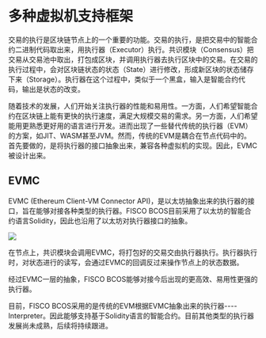 # 多种虚拟机支持框架

交易的执行是区块链节点上的一个重要的功能。交易的执行，是把交易中的智能合约二进制代码取出来，用执行器（Executor）执行。共识模块（Consensus）把交易从交易池中取出，打包成区块，并调用执行器去执行区块中的交易。在交易的执行过程中，会对区块链状态的状态（State）进行修改，形成新区块的状态储存下来（Storage）。执行器在这个过程中，类似于一个黑盒，输入是智能合约代码，输出是状态的改变。

随着技术的发展，人们开始关注执行器的性能和易用性。一方面，人们希望智能合约在区块链上能有更快的执行速度，满足大规模交易的需求。另一方面，人们希望能用更熟悉更好用的语言进行开发。进而出现了一些替代传统的执行器（EVM）的方案，如JIT、WASM甚至JVM。然而，传统的EVM是耦合在节点代码中的。首先要做的，是将执行器的接口抽象出来，兼容各种虚拟机的实现。因此，EVMC被设计出来。

## EVMC

EVMC (Ethereum Client-VM Connector API)，是以太坊抽象出来的执行器的接口，旨在能够对接各种类型的执行器。FISCO BCOS目前采用了以太坊的智能合约语言Solidity，因此也沿用了以太坊对执行器接口的抽象。

![](../../../images/evm/evmc_frame.png)

在节点上，共识模块会调用EVMC，将打包好的交易交由执行器执行。执行器执行时，对状态进行的读写，会通过EVMC的回调反过来操作节点上的状态数据。

经过EVMC一层的抽象，FISCO BCOS能够对接今后出现的更高效、易用性更强的执行器。

目前，FISCO BCOS采用的是传统的EVM根据EVMC抽象出来的执行器----Interpreter。因此能够支持基于Solidity语言的智能合约。目前其他类型的执行器发展尚未成熟，后续将持续跟进。

